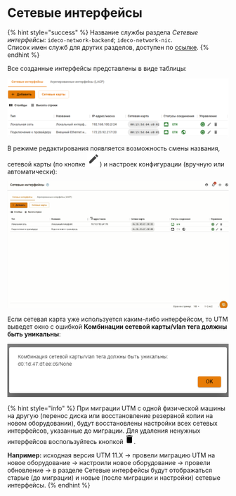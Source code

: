 # Сетевые интерфейсы

{% hint style="success" %}
Название службы раздела *Сетевые интерфейсы*: `ideco-network-backend`; `ideco-network-nic`. \
Список имен служб для других разделов, доступен по [ссылке](../../server-management/terminal.md).
{% endhint %}

Все созданные интерфейсы представлены в виде таблицы:

![](../../../.gitbook/assets/network-interfaces1.png)

В режиме редактирования появляется возможность смены названия, сетевой карты (по кнопке ![](../../../.gitbook/assets/icon-edit.png)) и настроек конфигурации (вручную или автоматически): 

![](../../../.gitbook/assets/network-interfaces.gif)

Если сетевая карта уже используется каким-либо интерфейсом, то UTM выведет окно с ошибкой **Комбинации сетевой карты/vlan тега должны быть уникальны**:

![](../../../.gitbook/assets/network-interfaces.png)

{% hint style="info" %}
При миграции UTM с одной физической машины на другую (перенос диска или восстановление резервной копии на новом оборудовании), будут восстановлены настройки всех сетевых интерфейсов, указанные до миграции. Для удаления ненужных интерфейсов воспользуйтесь кнопкой ![](../../../.gitbook/assets/delete_icon.png).

**Например:** исходная версия UTM 11.Х -> провели миграцию UTM на новое оборудование -> настроили новое оборудование -> провели обновление -> в разделе Сетевые интерфейсы будут отображаться старые (до миграции) и новые (после миграции и настройки) сетевые интерфейсы.
{% endhint %}